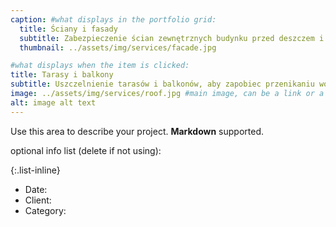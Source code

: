 ```yaml
---
caption: #what displays in the portfolio grid:
  title: Ściany i fasady
  subtitle: Zabezpieczenie ścian zewnętrznych budynku przed deszczem i wilgocią atmosferyczną.
  thumbnail: ../assets/img/services/facade.jpg

#what displays when the item is clicked:
title: Tarasy i balkony
subtitle: Uszczelnienie tarasów i balkonów, aby zapobiec przenikaniu wody do konstrukcji budynku.
image: ../assets/img/services/roof.jpg #main image, can be a link or a file in assets/img/portfolio
alt: image alt text
---
```


Use this area to describe your project. **Markdown** supported.

optional info list (delete if not using):

{:.list-inline}

- Date:
- Client:
- Category:
